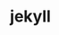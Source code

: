 ---
layout: "category-page"
title: "jekyll"
description: "Tải Graphic Elements: icon, pattern, UI assets."
permalink: "/category/free/"
image: "/assets/images/affiliates.jpg"
color: "#121826"
---